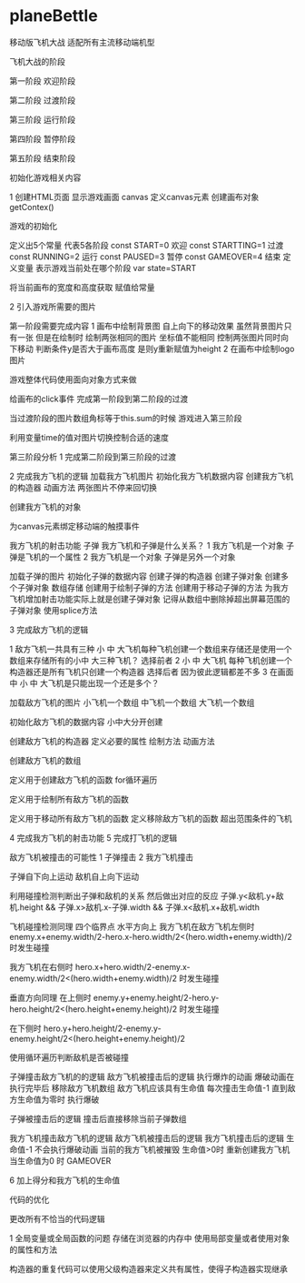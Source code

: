 # planeBettle
移动版飞机大战  适配所有主流移动端机型


飞机大战的阶段

第一阶段 欢迎阶段

第二阶段 过渡阶段

第三阶段 运行阶段 

第四阶段 暂停阶段

第五阶段 结束阶段


   初始化游戏相关内容

1 创建HTML页面 显示游戏画面
canvas 定义canvas元素
创建画布对象 getContex()

游戏的初始化

定义出5个常量 代表5各阶段
  const START=0 欢迎
  const STARTTING=1 过渡
  const RUNNING=2 运行
  const PAUSED=3 暂停
  const GAMEOVER=4 结束
定义变量 表示游戏当前处在哪个阶段
var state=START

将当前画布的宽度和高度获取 赋值给常量

2 引入游戏所需要的图片

第一阶段需要完成内容 
1 画布中绘制背景图
自上向下的移动效果
虽然背景图片只有一张 但是在绘制时 绘制两张相同的图片 坐标值不能相同
控制两张图片同时向下移动 判断条件y是否大于画布高度 是则y重新赋值为height
2 在画布中绘制logo图片

游戏整体代码使用面向对象方式来做


给画布的click事件 完成第一阶段到第二阶段的过渡


当过渡阶段的图片数组角标等于this.sum的时候 游戏进入第三阶段

利用变量time的值对图片切换控制合适的速度

第三阶段分析
1 完成第二阶段到第三阶段的过渡

2 完成我方飞机的逻辑
 加载我方飞机图片
  初始化我方飞机数据内容
 创建我方飞机的构造器
  动画方法 两张图片不停来回切换

 创建我方飞机的对象

为canvas元素绑定移动端的触摸事件

我方飞机的射击功能 子弹
我方飞机和子弹是什么关系？
1 我方飞机是一个对象 子弹是飞机的一个属性
2 我方飞机是一个对象 子弹是另外一个对象  

加载子弹的图片
初始化子弹的数据内容
创建子弹的构造器
创建子弹对象
创建多个子弹对象 数组存储
创建用于绘制子弹的方法
创建用于移动子弹的方法
为我方飞机增加射击功能实际上就是创建子弹对象
记得从数组中删除掉超出屏幕范围的子弹对象 使用splice方法

3 完成敌方飞机的逻辑

1 敌方飞机一共具有三种
小 中 大飞机每种飞机创建一个数组来存储还是使用一个数组来存储所有的小中 大三种飞机？
选择前者
2 小 中 大飞机 每种飞机创建一个构造器还是所有飞机只创建一个构造器 
选择后者 因为彼此逻辑都差不多
3 在画面中 小 中 大飞机是只能出现一个还是多个？
 
 加载敌方飞机的图片
 小飞机一个数组
中飞机一个数组
大飞机一个数组

初始化敌方飞机的数据内容
小中大分开创建

创建敌方飞机的构造器
定义必要的属性
绘制方法
动画方法
 
创建敌方飞机的数组

定义用于创建敌方飞机的函数 for循环遍历

定义用于绘制所有敌方飞机的函数

定义用于移动所有敌方飞机的函数
定义移除敌方飞机的函数 超出范围条件的飞机




4 完成我方飞机的射击功能
5 完成打飞机的逻辑

敌方飞机被撞击的可能性 
1 子弹撞击 2 我方飞机撞击

子弹自下向上运动 敌机自上向下运动

利用碰撞检测判断出子弹和敌机的关系 然后做出对应的反应
子弹.y<敌机.y+敌机.height && 子弹.x>敌机.x-子弹.width && 子弹.x<敌机.x+敌机.width

飞机碰撞检测同理
四个临界点 
水平方向上
我方飞机在敌方飞机左侧时
enemy.x+enemy.width/2-hero.x-hero.width/2<(hero.width+enemy.width)/2 时发生碰撞

我方飞机在右侧时
hero.x+hero.width/2-enemy.x-enemy.width/2<(hero.width+enemy.width)/2 时发生碰撞

垂直方向同理
在上侧时
enemy.y+enemy.height/2-hero.y-hero.height/2<(hero.height+enemy.height)/2 时发生碰撞

在下侧时
hero.y+hero.height/2-enemy.y-enemy.height/2<(hero.height+enemy.height)/2

使用循环遍历判断敌机是否被碰撞

子弹撞击敌方飞机的的逻辑
敌方飞机被撞击后的逻辑
执行爆炸的动画
爆破动画在执行完毕后 移除敌方飞机数组
敌方飞机应该具有生命值
每次撞击生命值-1 直到敌方生命值为零时 执行爆破

子弹被撞击后的逻辑
撞击后直接移除当前子弹数组


我方飞机撞击敌方飞机的逻辑
敌方飞机被撞击后的逻辑
我方飞机撞击后的逻辑
生命值-1 不会执行爆破动画 当前的我方飞机被摧毁 生命值>0时 重新创建我方飞机 当生命值为0 时 GAMEOVER

6 加上得分和我方飞机的生命值



代码的优化

更改所有不恰当的代码逻辑

1 全局变量或全局函数的问题
存储在浏览器的内存中
使用局部变量或者使用对象的属性和方法

构造器的重复代码可以使用父级构造器来定义共有属性，使得子构造器实现继承
